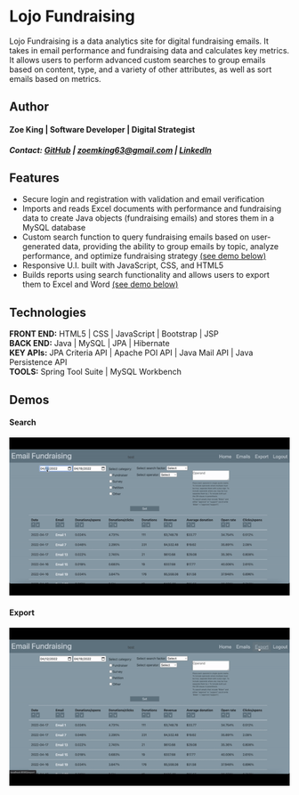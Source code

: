 # Lojo Fundraising
Lojo Fundraising is a data analytics site for digital fundraising emails. It takes in email performance and fundraising data and calculates key metrics. It allows users to perform advanced custom searches to group emails based on content, type, and a variety of other attributes, as well as sort emails based on metrics.

## Author
#### Zoe King | Software Developer | Digital Strategist
##### Contact: [GitHub](https://github.com/zking63) | <zoemking63@gmail.com> | [LinkedIn](https://www.linkedin.com/in/zoe-king-9a730b12b/)

## Features
* Secure login and registration with validation and email verification
* Imports and reads Excel documents with performance and fundraising data to create Java objects (fundraising emails) and stores them in a MySQL database
* Custom search function to query fundraising emails based on user-generated data, providing the ability to group emails by topic, analyze performance, and optimize fundraising strategy [(see demo below)](#Search)
* Responsive U.I. built with JavaScript, CSS, and HTML5							
* Builds reports using search functionality and allows users to export them to Excel and Word [(see demo below)](#Export)						

## Technologies
**FRONT END:** HTML5 | CSS | JavaScript | Bootstrap | JSP  
**BACK END:** Java | MySQL | JPA | Hibernate  
**KEY APIs:** JPA Criteria API | Apache POI API | Java Mail API | Java Persistence API  
**TOOLS:** Spring Tool Suite | MySQL Workbench

## Demos
#### Search
![Search](https://github.com/zking63/dgalojofundraising/blob/master/src/main/resources/static/images/search.gif "Search gif") 
#### Export
![Export](https://github.com/zking63/dgalojofundraising/blob/master/src/main/resources/static/images/export.gif "Export gif")
